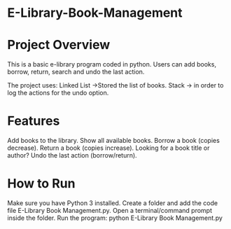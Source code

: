 # E-Library-Book-Management

# Project Overview
This is a basic e-library program coded in python.
Users can add books, borrow, return, search and undo the last action.

The project uses:
Linked List →Stored the list of books.
Stack → in order to log the actions for the undo option.

# Features
Add books to the library.
Show all available books.
Borrow a book (copies decrease).
Return a book (copies increase).
Looking for a book title or author?
Undo the last action (borrow/return).

# How to Run
Make sure you have Python 3 installed.
Create a folder and add the code file E-Library Book Management.py.
Open a terminal/command prompt inside the folder.
Run the program: python E-Library Book Management.py
